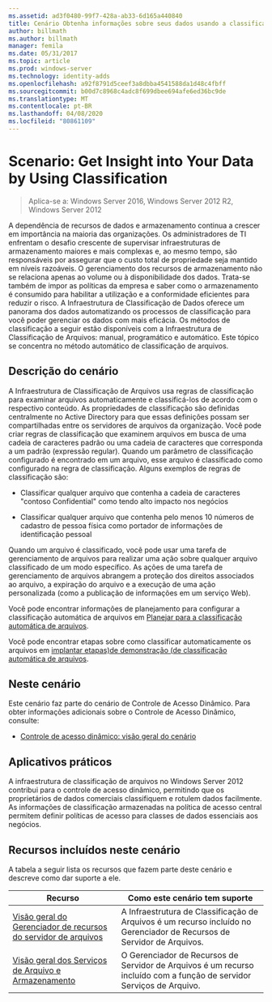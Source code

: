 ```yaml
---
ms.assetid: ad3f0480-99f7-428a-ab33-6d165a440840
title: Cenário Obtenha informações sobre seus dados usando a classificação
author: billmath
ms.author: billmath
manager: femila
ms.date: 05/31/2017
ms.topic: article
ms.prod: windows-server
ms.technology: identity-adds
ms.openlocfilehash: a92f8791d5ceef3a8dbba4541588da1d48c4fbff
ms.sourcegitcommit: b00d7c8968c4adc8f699dbee694afe6ed36bc9de
ms.translationtype: MT
ms.contentlocale: pt-BR
ms.lasthandoff: 04/08/2020
ms.locfileid: "80861109"
---
```

# <a name="scenario-get-insight-into-your-data-by-using-classification"></a>Scenario: Get Insight into Your Data by Using Classification

>Aplica-se a: Windows Server 2016, Windows Server 2012 R2, Windows Server 2012

A dependência de recursos de dados e armazenamento continua a crescer em importância na maioria das organizações. Os administradores de TI enfrentam o desafio crescente de supervisar infraestruturas de armazenamento maiores e mais complexas e, ao mesmo tempo, são responsáveis por assegurar que o custo total de propriedade seja mantido em níveis razoáveis. O gerenciamento dos recursos de armazenamento não se relaciona apenas ao volume ou à disponibilidade dos dados. Trata-se também de impor as políticas da empresa e saber como o armazenamento é consumido para habilitar a utilização e a conformidade eficientes para reduzir o risco. A Infraestrutura de Classificação de Dados oferece um panorama dos dados automatizando os processos de classificação para você poder gerenciar os dados com mais eficácia. Os métodos de classificação a seguir estão disponíveis com a Infraestrutura de Classificação de Arquivos: manual, programático e automático. Este tópico se concentra no método automático de classificação de arquivos.  
  
## <a name="scenario-description"></a><a name="BKMK_OVER"></a>Descrição do cenário  
A Infraestrutura de Classificação de Arquivos usa regras de classificação para examinar arquivos automaticamente e classificá-los de acordo com o respectivo conteúdo. As propriedades de classificação são definidas centralmente no Active Directory para que essas definições possam ser compartilhadas entre os servidores de arquivos da organização. Você pode criar regras de classificação que examinem arquivos em busca de uma cadeia de caracteres padrão ou uma cadeia de caracteres que corresponda a um padrão (expressão regular). Quando um parâmetro de classificação configurado é encontrado em um arquivo, esse arquivo é classificado como configurado na regra de classificação. Alguns exemplos de regras de classificação são:  
  
-   Classificar qualquer arquivo que contenha a cadeia de caracteres "contoso Confidential" como tendo alto impacto nos negócios  
  
-   Classificar qualquer arquivo que contenha pelo menos 10 números de cadastro de pessoa física como portador de informações de identificação pessoal  
  
Quando um arquivo é classificado, você pode usar uma tarefa de gerenciamento de arquivos para realizar uma ação sobre qualquer arquivo classificado de um modo específico. As ações de uma tarefa de gerenciamento de arquivos abrangem a proteção dos direitos associados ao arquivo, a expiração do arquivo e a execução de uma ação personalizada (como a publicação de informações em um serviço Web).  
  
Você pode encontrar informações de planejamento para configurar a classificação automática de arquivos em [Planejar para a classificação automática de arquivos](assetId:///e3c3bb4b-3034-42b7-b391-8ef5f5851955).  
  
Você pode encontrar etapas sobre como classificar automaticamente os arquivos em [implantar etapas&#41;de demonstração &#40;de classificação automática de arquivos](Deploy-Automatic-File-Classification--Demonstration-Steps-.md).  
  
## <a name="in-this-scenario"></a>Neste cenário  
Este cenário faz parte do cenário de Controle de Acesso Dinâmico. Para obter informações adicionais sobre o Controle de Acesso Dinâmico, consulte:  
  
-   [Controle de acesso dinâmico: visão geral do cenário](Dynamic-Access-Control--Scenario-Overview.md)  
  
## <a name="practical-applications"></a><a name="BKMK_APP"></a>Aplicativos práticos  
A infraestrutura de classificação de arquivos no Windows Server 2012 contribui para o controle de acesso dinâmico, permitindo que os proprietários de dados comerciais classifiquem e rotulem dados facilmente. As informações de classificação armazenadas na política de acesso central permitem definir políticas de acesso para classes de dados essenciais aos negócios.  
  
## <a name="features-included-in-this-scenario"></a><a name="BKMK_NEW"></a>Recursos incluídos neste cenário  
A tabela a seguir lista os recursos que fazem parte deste cenário e descreve como dar suporte a ele.  
  
|Recurso|Como este cenário tem suporte|  
|-----------|---------------------------------|  
|[Visão geral do Gerenciador de recursos do servidor de arquivos](https://technet.microsoft.com/library/hh831701.aspx)|A Infraestrutura de Classificação de Arquivos é um recurso incluído no Gerenciador de Recursos de Servidor de Arquivos.|  
|[Visão geral dos Serviços de Arquivo e Armazenamento](https://technet.microsoft.com/library/hh831487.aspx)|O Gerenciador de Recursos de Servidor de Arquivos é um recurso incluído com a função de servidor Serviços de Arquivo.|  
  


